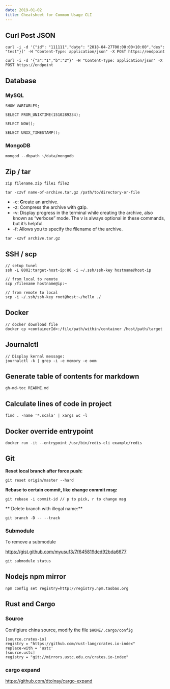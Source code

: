 ```yaml
---
date: 2019-01-02
title: Cheatsheet for Common Usage CLI
---
```


## Curl Post JSON
```shell
curl -i -d '{"id": "111111","date": "2018-04-27T00:00:00+10:00","des": "test"}]' -H "Content-Type: application/json" -X POST https://endpoint

curl -i -d '{"a":"1","b":"2"}' -H "Content-Type: application/json" -X POST https://endpoint
```

## Database

### MySQL

```shell
SHOW VARIABLES;

SELECT FROM_UNIXTIME(1510289234);

SELECT NOW();

SELECT UNIX_TIMESTAMP();
```
### MongoDB

```shell
mongod --dbpath ~/data/mongodb
```

## Zip / tar

```
zip filename.zip file1 file2
```

```shell
tar -czvf name-of-archive.tar.gz /path/to/directory-or-file
```

- -c: **C**reate an archive.
- -z: Compress the archive with g**z**ip.
- -v: Display progress in the terminal while creating the archive, also known as “**v**erbose” mode. The v is always optional in these commands, but it’s helpful.
- -f: Allows you to specify the **f**ilename of the archive.

```
tar -xzvf archive.tar.gz
```



## SSH / scp

```
// setup tunel
ssh -L 8002:target-host-ip:80 -i ~/.ssh/ssh-key hostname@host-ip

// from local to remote
scp /filename hostname@ip:~

// from remote to local
scp -i ~/.ssh/ssh-key root@host:~/hello ./
```

## Docker
```
// docker download file
docker cp <containerId>:/file/path/within/container /host/path/target
```

## Journalctl
```
// Display kernal message:
journalctl -k | grep -i -e memory -e oom
```

## Generate table of contents for markdown
```
gh-md-toc README.md
```

## Calculate lines of code in project
```
find . -name '*.scala' | xargs wc -l
```

## Docker override entrypoint

```
docker run -it --entrypoint /usr/bin/redis-cli example/redis
```

## Git 
**Reset local branch after force push:**

```shell
git reset origin/master --hard
```

**Rebase to certain commit, like change commit msg:**
```shell
git rebase -i commit-id // p to pick, r to change msg
```

** Delete branch with illegal name:**
```shell
git branch -D -- --track
```

### Submodule

To remove a submodule

<https://gist.github.com/myusuf3/7f645819ded92bda6677>

```
git submodule status
```



## Nodejs npm mirror

```
npm config set registry=http://registry.npm.taobao.org
```

## Rust and Cargo

### Source

Configiure china source, modify the file `$HOME/.cargo/config`

```
[source.crates-io]
registry = "https://github.com/rust-lang/crates.io-index"
replace-with = 'ustc'
[source.ustc]
registry = "git://mirrors.ustc.edu.cn/crates.io-index"
```

### cargo expand

<https://github.com/dtolnay/cargo-expand>



